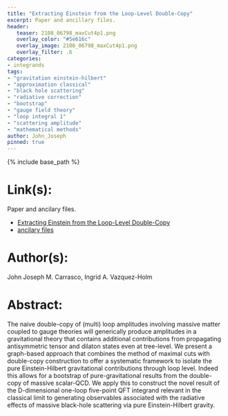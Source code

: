 ```yaml
---
title: "Extracting Einstein from the Loop-Level Double-Copy"
excerpt: Paper and ancillary files.
header:
   teaser: 2108_06798_maxCut4p1.png
   overlay_color: "#5e616c"
   overlay_image: 2108_06798_maxCut4p1.png
   overlay_filter: .6
categories:
- integrands
tags:
- "gravitation einstein-hilbert"
- "approximation classical"
- "black hole scattering"
- "radiative correction"
- "bootstrap"
- "gauge field theory"
- "loop integral 1"
- "scattering amplitude"
- "mathematical methods"
author: John_Joseph
pinned: true
---
```

{% include base_path %}

# Link(s):
Paper and ancilary files.
  * [Extracting Einstein from the Loop-Level Double-Copy](https://arxiv.org/abs/2108.06798)
  * [ancilary files](https://arxiv.org/src/2108.06798/anc)

# Author(s):
John Joseph M. Carrasco, Ingrid A. Vazquez-Holm

# Abstract:
The naive double-copy of (multi) loop amplitudes involving massive matter coupled to gauge theories will generically produce amplitudes in a gravitational theory that contains additional contributions from propagating antisymmetric tensor and dilaton states even at tree-level. We present a graph-based approach that combines the method of maximal cuts with double-copy construction to offer a systematic framework to isolate the pure Einstein-Hilbert gravitational contributions through loop level. Indeed this allows for a bootstrap of pure-gravitational results from the double-copy of massive scalar-QCD. We apply this to construct the novel result of the D-dimensional one-loop five-point QFT integrand relevant in the classical limit to generating observables associated with the radiative effects of massive black-hole scattering via pure Einstein-Hilbert gravity.
